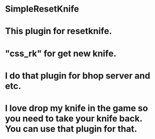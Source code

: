 # SimpleResetKnife
# This plugin for resetknife.
# "css_rk" for get new knife.
# I do that plugin for bhop server and etc. 
# I love drop my knife in the game so you need to take your knife back. You can use that plugin for that.
